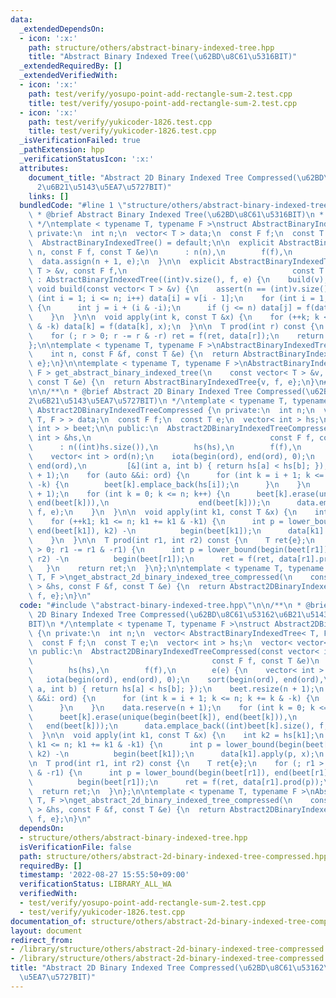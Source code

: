 ```yaml
---
data:
  _extendedDependsOn:
  - icon: ':x:'
    path: structure/others/abstract-binary-indexed-tree.hpp
    title: "Abstract Binary Indexed Tree(\u62BD\u8C61\u5316BIT)"
  _extendedRequiredBy: []
  _extendedVerifiedWith:
  - icon: ':x:'
    path: test/verify/yosupo-point-add-rectangle-sum-2.test.cpp
    title: test/verify/yosupo-point-add-rectangle-sum-2.test.cpp
  - icon: ':x:'
    path: test/verify/yukicoder-1826.test.cpp
    title: test/verify/yukicoder-1826.test.cpp
  _isVerificationFailed: true
  _pathExtension: hpp
  _verificationStatusIcon: ':x:'
  attributes:
    document_title: "Abstract 2D Binary Indexed Tree Compressed(\u62BD\u8C61\u5316\
      2\u6B21\u5143\u5EA7\u5727BIT)"
    links: []
  bundledCode: "#line 1 \"structure/others/abstract-binary-indexed-tree.hpp\"\n/**\n\
    \ * @brief Abstract Binary Indexed Tree(\u62BD\u8C61\u5316BIT)\n * @docs docs/abstract-binary-indexed-tree.md\n\
    \ */\ntemplate < typename T, typename F >\nstruct AbstractBinaryIndexedTree {\n\
    \ private:\n  int n;\n  vector< T > data;\n  const F f;\n  const T e;\n\n public:\n\
    \  AbstractBinaryIndexedTree() = default;\n\n  explicit AbstractBinaryIndexedTree(int\
    \ n, const F f, const T &e)\n      : n(n),\n        f(f),\n        e(e) {\n  \
    \  data.assign(n + 1, e);\n  }\n\n  explicit AbstractBinaryIndexedTree(const vector<\
    \ T > &v, const F f,\n                                     const T &e)\n     \
    \ : AbstractBinaryIndexedTree((int)v.size(), f, e) {\n    build(v);\n  }\n\n \
    \ void build(const vector< T > &v) {\n    assert(n == (int)v.size());\n    for\
    \ (int i = 1; i <= n; i++) data[i] = v[i - 1];\n    for (int i = 1; i <= n; i++)\
    \ {\n      int j = i + (i & -i);\n      if (j <= n) data[j] = f(data[j], data[i]);\n\
    \    }\n  }\n\n  void apply(int k, const T &x) {\n    for (++k; k <= n; k += k\
    \ & -k) data[k] = f(data[k], x);\n  }\n\n  T prod(int r) const {\n    T ret{e};\n\
    \    for (; r > 0; r -= r & -r) ret = f(ret, data[r]);\n    return ret;\n  }\n\
    };\n\ntemplate < typename T, typename F >\nAbstractBinaryIndexedTree< T, F > get_abstract_binary_indexed_tree(\n\
    \    int n, const F &f, const T &e) {\n  return AbstractBinaryIndexedTree{n, f,\
    \ e};\n}\n\ntemplate < typename T, typename F >\nAbstractBinaryIndexedTree< T,\
    \ F > get_abstract_binary_indexed_tree(\n    const vector< T > &v, const F &f,\
    \ const T &e) {\n  return AbstractBinaryIndexedTree{v, f, e};\n}\n#line 2 \"structure/others/abstract-2d-binary-indexed-tree-compressed.hpp\"\
    \n\n/**\n * @brief Abstract 2D Binary Indexed Tree Compressed(\u62BD\u8C61\u5316\
    2\u6B21\u5143\u5EA7\u5727BIT)\n */\ntemplate < typename T, typename F >\nstruct\
    \ Abstract2DBinaryIndexedTreeCompressed {\n private:\n  int n;\n  vector< AbstractBinaryIndexedTree<\
    \ T, F > > data;\n  const F f;\n  const T e;\n  vector< int > hs;\n  vector< vector<\
    \ int > > beet;\n\n public:\n  Abstract2DBinaryIndexedTreeCompressed(const vector<\
    \ int > &hs,\n                                        const F f, const T &e)\n\
    \      : n((int)hs.size()),\n        hs(hs),\n        f(f),\n        e(e) {\n\
    \    vector< int > ord(n);\n    iota(begin(ord), end(ord), 0);\n    sort(begin(ord),\
    \ end(ord),\n         [&](int a, int b) { return hs[a] < hs[b]; });\n    beet.resize(n\
    \ + 1);\n    for (auto &&i: ord) {\n      for (int k = i + 1; k <= n; k += k &\
    \ -k) {\n        beet[k].emplace_back(hs[i]);\n      }\n    }\n    data.reserve(n\
    \ + 1);\n    for (int k = 0; k <= n; k++) {\n      beet[k].erase(unique(begin(beet[k]),\
    \ end(beet[k])),\n                    end(beet[k]));\n      data.emplace_back((int)beet[k].size(),\
    \ f, e);\n    }\n  }\n\n  void apply(int k1, const T &x) {\n    int k2 = hs[k1];\n\
    \    for (++k1; k1 <= n; k1 += k1 & -k1) {\n      int p = lower_bound(begin(beet[k1]),\
    \ end(beet[k1]), k2) -\n          begin(beet[k1]);\n      data[k1].apply(p, x);\n\
    \    }\n  }\n\n  T prod(int r1, int r2) const {\n    T ret{e};\n    for (; r1\
    \ > 0; r1 -= r1 & -r1) {\n      int p = lower_bound(begin(beet[r1]), end(beet[r1]),\
    \ r2) -\n          begin(beet[r1]);\n      ret = f(ret, data[r1].prod(p));\n \
    \   }\n    return ret;\n  }\n};\n\ntemplate < typename T, typename F >\nAbstract2DBinaryIndexedTreeCompressed<\
    \ T, F >\nget_abstract_2d_binary_indexed_tree_compressed(\n    const vector< int\
    \ > &hs, const F &f, const T &e) {\n  return Abstract2DBinaryIndexedTreeCompressed{hs,\
    \ f, e};\n}\n"
  code: "#include \"abstract-binary-indexed-tree.hpp\"\n\n/**\n * @brief Abstract\
    \ 2D Binary Indexed Tree Compressed(\u62BD\u8C61\u53162\u6B21\u5143\u5EA7\u5727\
    BIT)\n */\ntemplate < typename T, typename F >\nstruct Abstract2DBinaryIndexedTreeCompressed\
    \ {\n private:\n  int n;\n  vector< AbstractBinaryIndexedTree< T, F > > data;\n\
    \  const F f;\n  const T e;\n  vector< int > hs;\n  vector< vector< int > > beet;\n\
    \n public:\n  Abstract2DBinaryIndexedTreeCompressed(const vector< int > &hs,\n\
    \                                        const F f, const T &e)\n      : n((int)hs.size()),\n\
    \        hs(hs),\n        f(f),\n        e(e) {\n    vector< int > ord(n);\n \
    \   iota(begin(ord), end(ord), 0);\n    sort(begin(ord), end(ord),\n         [&](int\
    \ a, int b) { return hs[a] < hs[b]; });\n    beet.resize(n + 1);\n    for (auto\
    \ &&i: ord) {\n      for (int k = i + 1; k <= n; k += k & -k) {\n        beet[k].emplace_back(hs[i]);\n\
    \      }\n    }\n    data.reserve(n + 1);\n    for (int k = 0; k <= n; k++) {\n\
    \      beet[k].erase(unique(begin(beet[k]), end(beet[k])),\n                 \
    \   end(beet[k]));\n      data.emplace_back((int)beet[k].size(), f, e);\n    }\n\
    \  }\n\n  void apply(int k1, const T &x) {\n    int k2 = hs[k1];\n    for (++k1;\
    \ k1 <= n; k1 += k1 & -k1) {\n      int p = lower_bound(begin(beet[k1]), end(beet[k1]),\
    \ k2) -\n          begin(beet[k1]);\n      data[k1].apply(p, x);\n    }\n  }\n\
    \n  T prod(int r1, int r2) const {\n    T ret{e};\n    for (; r1 > 0; r1 -= r1\
    \ & -r1) {\n      int p = lower_bound(begin(beet[r1]), end(beet[r1]), r2) -\n\
    \          begin(beet[r1]);\n      ret = f(ret, data[r1].prod(p));\n    }\n  \
    \  return ret;\n  }\n};\n\ntemplate < typename T, typename F >\nAbstract2DBinaryIndexedTreeCompressed<\
    \ T, F >\nget_abstract_2d_binary_indexed_tree_compressed(\n    const vector< int\
    \ > &hs, const F &f, const T &e) {\n  return Abstract2DBinaryIndexedTreeCompressed{hs,\
    \ f, e};\n}\n"
  dependsOn:
  - structure/others/abstract-binary-indexed-tree.hpp
  isVerificationFile: false
  path: structure/others/abstract-2d-binary-indexed-tree-compressed.hpp
  requiredBy: []
  timestamp: '2022-08-27 15:55:50+09:00'
  verificationStatus: LIBRARY_ALL_WA
  verifiedWith:
  - test/verify/yosupo-point-add-rectangle-sum-2.test.cpp
  - test/verify/yukicoder-1826.test.cpp
documentation_of: structure/others/abstract-2d-binary-indexed-tree-compressed.hpp
layout: document
redirect_from:
- /library/structure/others/abstract-2d-binary-indexed-tree-compressed.hpp
- /library/structure/others/abstract-2d-binary-indexed-tree-compressed.hpp.html
title: "Abstract 2D Binary Indexed Tree Compressed(\u62BD\u8C61\u53162\u6B21\u5143\
  \u5EA7\u5727BIT)"
---
```

